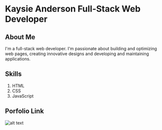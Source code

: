# Kaysie Anderson Full-Stack Web Developer

## About Me
I'm a full-stack web developer.
I'm passionate about building and optimizing web pages,
creating innovative designs and
developing and maintaining applications.

## Skills
1. HTML
2. CSS
3. JavaScript

## Porfolio Link
![alt text](assets/images/screenshot.png)